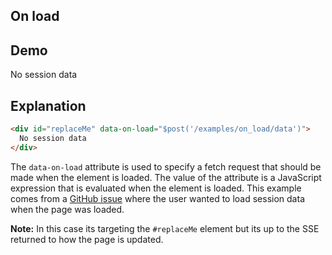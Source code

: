## On load

## Demo

<div>
<div
  id="replaceMe"
  data-on-load="$post('/examples/on_load/data')"
  >No session data</div>
</div>

## Explanation

```html
<div id="replaceMe" data-on-load="$post('/examples/on_load/data')">
  No session data
</div>
```

The `data-on-load` attribute is used to specify a fetch request that should be made when the element is loaded. The value of the attribute is a JavaScript expression that is evaluated when the element is loaded. This example comes from a [GitHub issue](https://github.com/starfederation/datastar/issues/15) where the user wanted to load session data when the page was loaded.

**Note:** In this case its targeting the `#replaceMe` element but its up to the SSE returned to how the page is updated.

